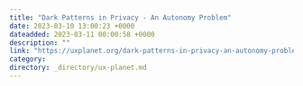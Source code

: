 ```yaml
---
title: "Dark Patterns in Privacy - An Autonomy Problem"
date: 2023-03-10 13:00:23 +0000
dateadded: 2023-03-11 00:00:58 +0000
description: ""
link: "https://uxplanet.org/dark-patterns-in-privacy-an-autonomy-problem-9e7d215e40fc?source=rss----819cc2aaeee0---4"
category:
directory: _directory/ux-planet.md
---
```

